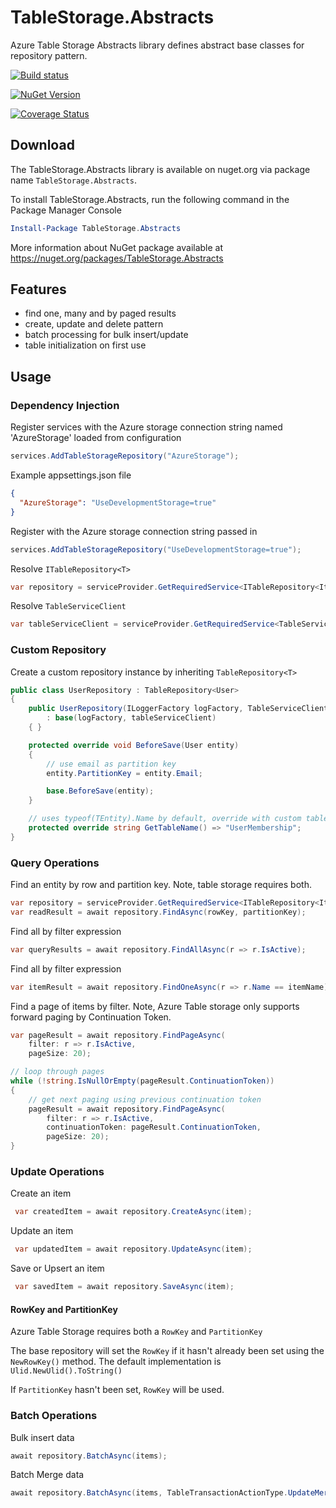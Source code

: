 # TableStorage.Abstracts

Azure Table Storage Abstracts library defines abstract base classes for repository pattern.

[![Build status](https://github.com/loresoft/TableStorage.Abstracts/workflows/Build/badge.svg)](https://github.com/loresoft/TableStorage.Abstracts/actions)

[![NuGet Version](https://img.shields.io/nuget/v/TableStorage.Abstracts.svg?style=flat-square)](https://www.nuget.org/packages/TableStorage.Abstracts/)

[![Coverage Status](https://coveralls.io/repos/github/loresoft/TableStorage.Abstracts/badge.svg?branch=main)](https://coveralls.io/github/loresoft/TableStorage.Abstracts?branch=main)

## Download

The TableStorage.Abstracts library is available on nuget.org via package name `TableStorage.Abstracts`.

To install TableStorage.Abstracts, run the following command in the Package Manager Console

```powershell
Install-Package TableStorage.Abstracts
```

More information about NuGet package available at
<https://nuget.org/packages/TableStorage.Abstracts>

## Features

- find one, many and by paged results
- create, update and delete pattern
- batch processing for bulk insert/update
- table initialization on first use

## Usage

### Dependency Injection

Register services with the Azure storage connection string named 'AzureStorage' loaded from configuration

```c#
services.AddTableStorageRepository("AzureStorage");
```

Example appsettings.json file

```json
{
  "AzureStorage": "UseDevelopmentStorage=true"
}
```

Register with the Azure storage connection string passed in

```c#
services.AddTableStorageRepository("UseDevelopmentStorage=true");
```

Resolve `ITableRepository<T>`

```c#
var repository = serviceProvider.GetRequiredService<ITableRepository<Item>>();
```

Resolve `TableServiceClient`

```c#
var tableServiceClient = serviceProvider.GetRequiredService<TableServiceClient>();
```

### Custom Repository

Create a custom repository instance by inheriting `TableRepository<T>`

```c#
public class UserRepository : TableRepository<User>
{
    public UserRepository(ILoggerFactory logFactory, TableServiceClient tableServiceClient)
        : base(logFactory, tableServiceClient)
    { }

    protected override void BeforeSave(User entity)
    {
        // use email as partition key
        entity.PartitionKey = entity.Email;

        base.BeforeSave(entity);
    }

    // uses typeof(TEntity).Name by default, override with custom table name
    protected override string GetTableName() => "UserMembership";
}
```

### Query Operations

Find an entity by row and partition key.  Note, table storage requires both.

```c#
var repository = serviceProvider.GetRequiredService<ITableRepository<Item>>();
var readResult = await repository.FindAsync(rowKey, partitionKey);
```

Find all by filter expression

```c#
var queryResults = await repository.FindAllAsync(r => r.IsActive);
```

Find all by filter expression

```c#
var itemResult = await repository.FindOneAsync(r => r.Name == itemName);
```

Find a page of items by filter.  Note, Azure Table storage only supports forward paging by Continuation Token.

```c#
var pageResult = await repository.FindPageAsync(
    filter: r => r.IsActive,
    pageSize: 20);

// loop through pages
while (!string.IsNullOrEmpty(pageResult.ContinuationToken))
{
    // get next paging using previous continuation token
    pageResult = await repository.FindPageAsync(
        filter: r => r.IsActive,
        continuationToken: pageResult.ContinuationToken,
        pageSize: 20);
}
```

### Update Operations

Create an item

```c#
 var createdItem = await repository.CreateAsync(item);
```

Update an item

```c#
 var updatedItem = await repository.UpdateAsync(item);
```

Save or Upsert an item

```c#
 var savedItem = await repository.SaveAsync(item);
```

#### RowKey and PartitionKey

Azure Table Storage requires both a `RowKey` and `PartitionKey`

The base repository will set the `RowKey` if it hasn't already been set using the `NewRowKey()` method.  The default implementation is `Ulid.NewUlid().ToString()`

If `PartitionKey` hasn't been set, `RowKey` will be used.

### Batch Operations

Bulk insert data

```c#
await repository.BatchAsync(items);
```

Batch Merge data

```c#
await repository.BatchAsync(items, TableTransactionActionType.UpdateMerge);
```
